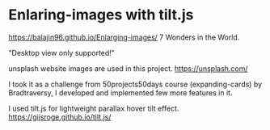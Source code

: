 # Enlaring-images with tilt.js
https://balajin96.github.io/Enlarging-images/
7 Wonders in the World. 

"Desktop view only supported!"

unsplash website images are used in this project. https://unsplash.com/

I took it as a challenge from 50projects50days course (expanding-cards) by Bradtraversy, I developed and implemented few more features in it. 

I used tilt.js for lightweight parallax hover tilt effect. https://gijsroge.github.io/tilt.js/ 

